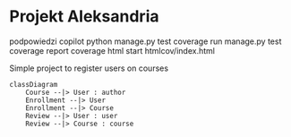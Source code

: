 Projekt Aleksandria
===================
podpowiedzi copilot
python manage.py test
coverage run manage.py test
coverage report
coverage html
start htmlcov/index.html

Simple project to register users on courses

```mermaid
classDiagram
    Course --|> User : author
    Enrollment --|> User
    Enrollment --|> Course
    Review --|> User : user
    Review --|> Course : course
```